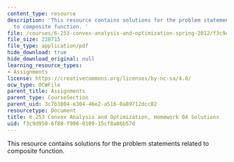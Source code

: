 ```yaml
---
content_type: resource
description: 'This resource contains solutions for the problem statements related
  to composite function. '
file: /courses/6-253-convex-analysis-and-optimization-spring-2012/f3c9d9506f80f996010915cf8a86b57d_MIT6_253S12_hw04_sol.pdf
file_size: 228715
file_type: application/pdf
hide_download: true
hide_download_original: null
learning_resource_types:
- Assignments
license: https://creativecommons.org/licenses/by-nc-sa/4.0/
ocw_type: OCWFile
parent_title: Assignments
parent_type: CourseSection
parent_uid: 3c7b3804-e304-46e2-a516-8a89712dcc82
resourcetype: Document
title: 6.253 Convex Analysis and Optimization, Homework 04 Solutions
uid: f3c9d950-6f80-f996-0109-15cf8a86b57d
---
```

This resource contains solutions for the problem statements related to composite function. 